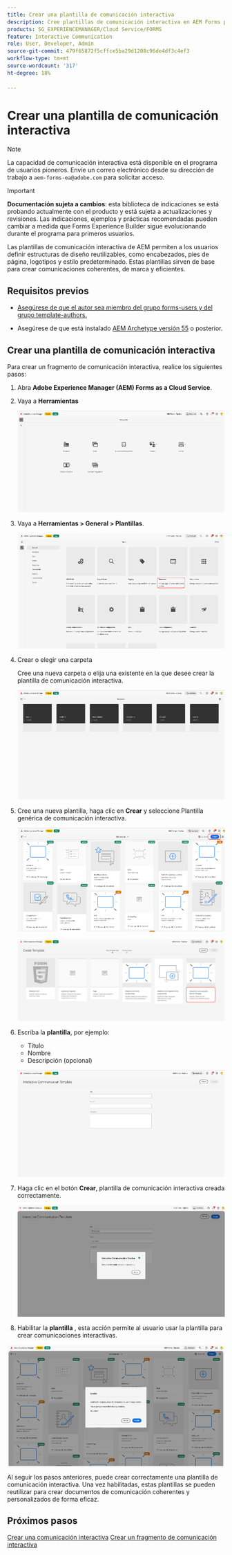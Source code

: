 ```yaml
---
title: Crear una plantilla de comunicación interactiva
description: Cree plantillas de comunicación interactiva en AEM Forms para definir diseños reutilizables, garantizar la coherencia de la marca y optimizar la creación de comunicaciones personalizadas basadas en datos.
products: SG_EXPERIENCEMANAGER/Cloud Service/FORMS
feature: Interactive Communication
role: User, Developer, Admin
source-git-commit: 479f65872f5cffce5ba29d1208c96de4df3c4ef3
workflow-type: tm+mt
source-wordcount: '317'
ht-degree: 18%

---
```


# Crear una plantilla de comunicación interactiva

>[!NOTE]
>
> La capacidad de comunicación interactiva está disponible en el programa de usuarios pioneros. Envíe un correo electrónico desde su dirección de trabajo a `aem-forms-ea@adobe.com` para solicitar acceso.

>[!IMPORTANT]
>
> **Documentación sujeta a cambios**: esta biblioteca de indicaciones se está probando actualmente con el producto y está sujeta a actualizaciones y revisiones. Las indicaciones, ejemplos y prácticas recomendadas pueden cambiar a medida que Forms Experience Builder sigue evolucionando durante el programa para primeros usuarios.

Las plantillas de comunicación interactiva de AEM permiten a los usuarios definir estructuras de diseño reutilizables, como encabezados, pies de página, logotipos y estilo predeterminado. Estas plantillas sirven de base para crear comunicaciones coherentes, de marca y eficientes.

## Requisitos previos

* [Asegúrese de que el autor sea miembro del grupo forms-users y del grupo template-authors.](/help/forms/setup-forms-cloud-service.md#configure-users)

* Asegúrese de que está instalado [AEM Archetype versión 55](https://github.com/adobe/aem-project-archetype) o posterior.

## Crear una plantilla de comunicación interactiva

Para crear un fragmento de comunicación interactiva, realice los siguientes pasos:

1. Abra **Adobe Experience Manager (AEM) Forms as a Cloud Service**.

1. Vaya a **Herramientas**

   ![Buscar documento CI](/help/forms/interactive-communication/assets/aem.png)

1. Vaya a **Herramientas > General > Plantillas**.

   ![Buscar documento CI](/help/forms/interactive-communication/assets/template.png)

1. Crear o elegir una carpeta

   Cree una nueva carpeta o elija una existente en la que desee crear la plantilla de comunicación interactiva.

   ![Buscar documento CI](/help/forms/interactive-communication/assets/choosefolder.png)

1. Cree una nueva plantilla, haga clic en **Crear** y seleccione Plantilla genérica de comunicación interactiva.

   ![Buscar documento CI](/help/forms/interactive-communication/assets/create1.png)

   ![Buscar documento CI](/help/forms/interactive-communication/assets/choose.png)

1. Escriba la **plantilla**, por ejemplo:

   * Título
   * Nombre
   * Descripción (opcional)

   ![Buscar documento CI](/help/forms/interactive-communication/assets/create2.png)

1. Haga clic en el botón **Crear**, plantilla de comunicación interactiva creada correctamente.

   ![Buscar documento CI](/help/forms/interactive-communication/assets/enabled.png)

1. Habilitar la **plantilla** , esta acción permite al usuario usar la plantilla para crear comunicaciones interactivas.

![Buscar documento CI](/help/forms/interactive-communication/assets/enable.png)

Al seguir los pasos anteriores, puede crear correctamente una plantilla de comunicación interactiva. Una vez habilitadas, estas plantillas se pueden reutilizar para crear documentos de comunicación coherentes y personalizados de forma eficaz.

## Próximos pasos

[Crear una comunicación interactiva](/help/forms/interactive-communication/create-interactive-communication.md)
[Crear un fragmento de comunicación interactiva](/help/forms/interactive-communication/create-interactive-communication-fragment.md)

